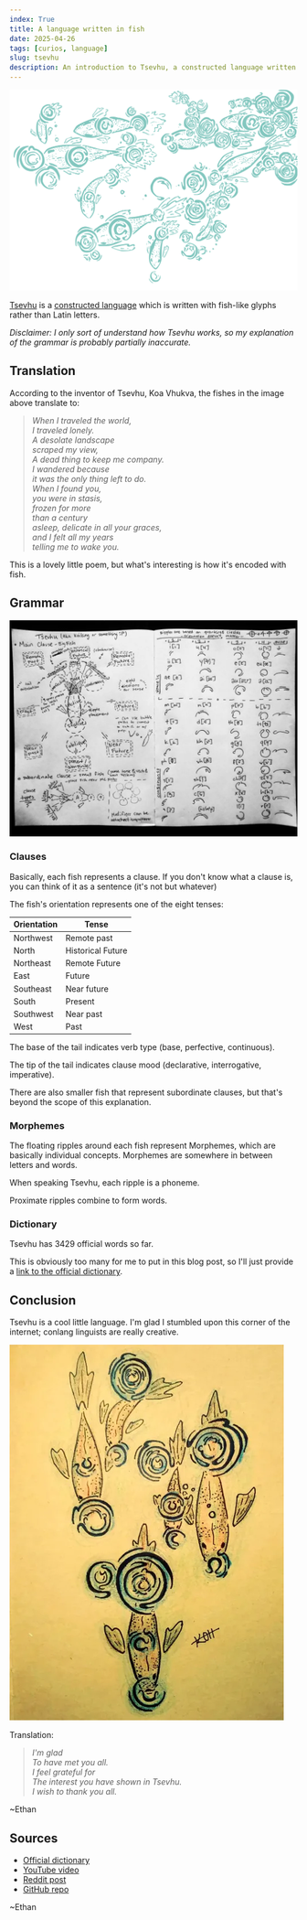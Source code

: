 ```yaml
---
index: True
title: A language written in fish
date: 2025-04-26
tags: [curios, language]
slug: tsevhu
description: An introduction to Tsevhu, a constructed language written with fish symbols, and its unique grammar.
---
```


![A poem written in Tsevhu](/images/tsevhu_poem.svg)

[Tsevhu](https://conlang.fandom.com/wiki/Tsevhu) is a [constructed language](https://en.wikipedia.org/wiki/Constructed_language) which is written with fish-like glyphs rather than Latin letters.

*Disclaimer: I only sort of understand how Tsevhu works, so my explanation of the grammar is probably partially inaccurate.*

## Translation

According to the inventor of Tsevhu, Koa Vhukva, the fishes in the image above translate to:

> *When I traveled the world,*  
> *I traveled lonely.*  
> *A desolate landscape*  
> *scraped my view,*  
> *A dead thing to keep me company.*  
> *I wandered because*  
> *it was the only thing left to do.*  
> *When I found you,*  
> *you were in stasis,*  
> *frozen for more*  
> *than a century*  
> *asleep, delicate in all your graces,*  
> *and I felt all my years*  
> *telling me to wake you.*  

This is a lovely little poem, but what's interesting is how it's encoded with fish.

## Grammar

![A Tsevhu grammar chart](/images/tsevhu_grammar.webp)

### Clauses

Basically, each fish represents a clause. If you don't know what a clause is, you can think of it as a sentence (it's not but whatever)

The fish's orientation represents one of the eight tenses:

| Orientation  | Tense            |
|--------------|-----------------|
| Northwest    | Remote past      |
| North        | Historical Future|
| Northeast    | Remote Future    |
| East         | Future           |
| Southeast    | Near future      |
| South        | Present          |
| Southwest    | Near past        |
| West         | Past             |

The base of the tail indicates verb type (base, perfective, continuous).

The tip of the tail indicates clause mood (declarative, interrogative, imperative).

There are also smaller fish that represent subordinate clauses, but that's beyond the scope of this explanation.

### Morphemes

The floating ripples around each fish represent Morphemes, which are basically individual concepts. Morphemes are somewhere in between letters and words.

When speaking Tsevhu, each ripple is a phoneme.

Proximate ripples combine to form words.

### Dictionary

Tsevhu has 3429 official words so far.

This is obviously too many for me to put in this blog post, so I'll just provide a [link to the official dictionary](https://docs.google.com/spreadsheets/d/1Z3GgLvUsjAupx9l_Zo0lBfozFwRk_K_gE6kCBJmuU3Y).

## Conclusion

Tsevhu is a cool little language. I'm glad I stumbled upon this corner of the internet; conlang linguists are really creative.

![A Tsevhu poem written on parchment that translates to a thank you poem](/images/tsevhu_thanks.webp)

Translation:

> *I'm glad*  
> *To have met you all.*  
> *I feel grateful for*  
> *The interest you have shown in Tsevhu.*  
> *I wish to thank you all.*  

~Ethan

## Sources

- [Official dictionary](https://docs.google.com/spreadsheets/d/1Z3GgLvUsjAupx9l_Zo0lBfozFwRk_K_gE6kCBJmuU3Y/edit)
- [YouTube video](https://www.youtube.com/watch?v=bZJa-C3lsjg)
- [Reddit post](https://www.reddit.com/r/conlangs/comments/gxgy6i/tsevhu_key_activity/)
- [GitHub repo](https://github.com/GammaGames/koilang)

~Ethan
